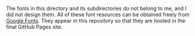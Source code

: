 The fonts in this directory and its subdirectories do not belong to me,
and I did not design them. All of these font resources can be obtained freely
from [Google Fonts](https://fonts.google.com). They appear in this repository
so that they are hosted in the final GitHub Pages site.

<!-- vim: set ft=markdown: -->
